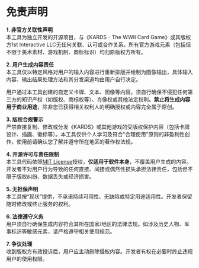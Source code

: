 # **免责声明**

**1. 非官方关联性声明**  
本工具为独立开发的开源项目，与《KARDS - The WWII Card Game》或其版权方1st Interactive LLC无任何关联、认可或合作关系。所有官方游戏元素（包括但不限于美术素材、游戏机制、商标标识）均归原版权方所有。

**2. 用户生成内容责任**  
本工具仅以特定风格对用户的输入内容进行重新排版并绘制为图像输出，具体输入内容、输出结果处理方法和其分发渠道均由用户自行决定。

用户通过本工具创建的自定义卡牌、文本、图像等内容，须自行确保不侵犯任何第三方的知识产权（如版权、商标权等）、肖像权或其他法定权利。**禁止将生成内容用于商业用途**，除非您已获得相关权利人的明确授权或内容完全属于原创。


**3. 版权合规警示**  
严禁直接复制、修改或分发《KARDS》或其他游戏的受版权保护内容（包括卡牌设计、插画、徽标等）。本工具仅供个人学习及符合"合理使用"原则的非盈利性创作，使用前请确认您了解并遵守所在地区的著作权法规。

**4. 开源许可与责任限制**  
本工具代码依照[MIT License](开源链接)授权，**仅适用于软件本身**，不覆盖用户生成的内容。开发者不对用户行为导致的任何直接、间接或偶然性损失承担法律责任，包括但不限于版权纠纷、数据丢失或经济损害。

**5. 无担保声明**  
本工具按“现状”提供，不承诺持续可用性、无缺陷或特定用途适用性。开发者保留随时修改或终止服务的权利。

**6. 法律遵守义务**  
用户须自行确保生成内容符合其所在国家/地区的法律法规。如涉及历史人物、军事标识等敏感元素，请严格遵守相关使用规范。

**7. 争议处理**  
收到版权方有效投诉后，用户应主动删除侵权内容。开发者有权在必要时终止违规用户的使用权限。

